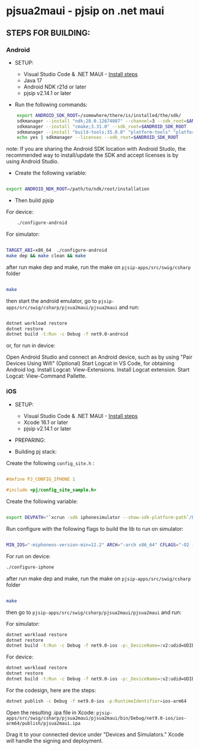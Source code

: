 # pjsua2maui - pjsip on .net maui 

## STEPS FOR BUILDING:

### Android

- SETUP:
    - Visual Studio Code & .NET MAUI - [Install steps](https://learn.microsoft.com/en-us/dotnet/maui/get-started/installation?view=net-maui-11.0&tabs=visual-studio-code)
    - Java 17 
    - Android NDK r21d or later
    - pjsip v2.14.1 or later

-  Run the following commands:

```bash 
    export ANDROID_SDK_ROOT=/somewhere/there/is/installed/the/sdk/
    sdkmanager --install "ndk;28.0.12674087" --channel=3 --sdk_root=$ANDROID_SDK_ROOT
    sdkmanager --install "cmake;3.31.0" --sdk_root=$ANDROID_SDK_ROOT
    sdkmanager --install "build-tools;35.0.0" "platform-tools" "platforms;android-35" --sdk_root=$ANDROID_SDK_ROOT
    echo yes | sdkmanager --licenses --sdk_root=$ANDROID_SDK_ROOT
```
note:
If you are sharing the Android SDK location with Android Studio, the recommended way to install/update the SDK and accept licenses is by using Android Studio.

- Create the following variable: 

```bash

export ANDROID_NDK_ROOT=/path/to/ndk/root/installation

```

- Then build pjsip

For device: 
```bash
    ./configure-android
```

For simulator:
```bash

TARGET_ABI=x86_64  ./configure-android
make dep && make clean && make

```


after run make dep and make, run the make on ``` pjsip-apps/src/swig/csharp ``` folder

```bash

make 

```

then start the android emulator, go to ``` pjsip-apps/src/swig/csharp/pjsua2maui/pjsua2maui ``` and run:

```bash

dotnet workload restore
dotnet restore
dotnet build -t:Run -c Debug -f net9.0-android  

```
or, for run in device:

Open Android Studio and connect an Android device, such as by using "Pair Devices Using Wifi"
(Optional) Start Logcat in VS Code, for obtaining Android log.
Install Logcat: View-Extensions. Install Logcat extension.
Start Logcat: View-Command Pallette.

### iOS

- SETUP:
    - Visual Studio Code & .NET MAUI - [Install steps](https://learn.microsoft.com/en-us/dotnet/maui/get-started/installation?view=net-maui-11.0&tabs=visual-studio-code)
    - Xcode 16.1 or later
    - pjsip v2.14.1 or later

- PREPARING:
 
- Building pj stack:

Create the following ``` config_site.h ```  :

```c 

#define PJ_CONFIG_IPHONE 1
 
#include <pj/config_site_sample.h>

```
Create the following variable:

```bash

export DEVPATH="`xcrun -sdk iphonesimulator --show-sdk-platform-path`/Developer"

```
Run configure with the following flags to build the lib to run on simulator:

```bash

MIN_IOS="-miphoneos-version-min=12.2" ARCH="-arch x86_64" CFLAGS="-O2 -m32 -mios-simulator-version-min=12.2 -fembed-bitcode" LDFLAGS="-O2 -m32 -mios-simulator-version-min=12.2 -fembed-bitcode" ./configure-iphone

```
For run on device: 

```bash
./configure-iphone
```

after run make dep and make, run the make on ``` pjsip-apps/src/swig/csharp ``` folder

```bash

make 

```

then go to ``` pjsip-apps/src/swig/csharp/pjsua2maui/pjsua2maui ``` and run:

For simulator:

```bash
dotnet workload restore
dotnet restore
dotnet build -t:Run -c Debug -f net9.0-ios -p:_DeviceName=:v2:udid=UDID_OF_YOUR_EMULATOR
```

For device:

```bash
dotnet workload restore
dotnet restore
dotnet build -t:Run -c Debug -f net9.0-ios -p:_DeviceName=:v2:udid=UDID_OF_YOUR_DEVICE
```

For the codesign, here are the steps:

```bash
dotnet publish -c Debug -f net9.0-ios -p:RuntimeIdentifier=ios-arm64
```
Open the resulting .ipa file in Xcode: ``` pjsip-apps/src/swig/csharp/pjsua2maui/pjsua2maui/bin/Debug/net9.0-ios/ios-arm64/publish/pjsua2maui.ipa ```

Drag it to your connected device under "Devices and Simulators."
Xcode will handle the signing and deployment.
